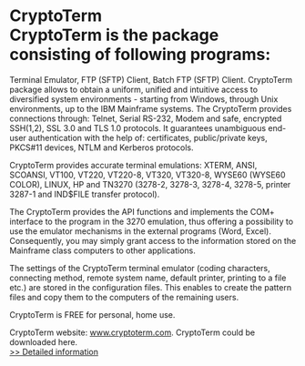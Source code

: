# CryptoTerm<br />CryptoTerm is the package consisting of following programs:
Terminal Emulator,
FTP (SFTP) Client,
Batch FTP (SFTP) Client.
CryptoTerm package allows to obtain a uniform, unified and intuitive access to diversified system environments - starting from Windows, through Unix environments, up to the IBM Mainframe systems. The CryptoTerm provides connections through: Telnet, Serial RS-232, Modem and safe, encrypted SSH(1,2), SSL 3.0 and TLS 1.0 protocols.
It guarantees unambiguous end-user authentication with the help of: certificates, public/private keys, PKCS#11 devices, NTLM and Kerberos protocols.

CryptoTerm provides accurate terminal emulations: XTERM, ANSI, SCOANSI, VT100, VT220, VT220-8, VT320, VT320-8, WYSE60 (WYSE60 COLOR), LINUX, HP and TN3270 (3278-2, 3278-3, 3278-4, 3278-5, printer 3287-1 and IND$FILE transfer protocol).

The CryptoTerm provides the API functions and implements the COM+ interface to the program in the 3270 emulation, thus offering a possibility to use the emulator mechanisms in the external programs (Word, Excel). Consequently, you may simply grant access to the information stored on the Mainframe class computers to other applications.

The settings of the CryptoTerm terminal emulator (coding characters, connecting method, remote system name, default printer, printing to a file etc.) are stored in the configuration files. This enables to create the pattern files and copy them to the computers of the remaining users.

CryptoTerm is FREE for personal, home use.

CryptoTerm website: www.cryptoterm.com.
CryptoTerm could be downloaded here.<br />[>> Detailed information](https://secure.shareit.com/shareit/product.html?productid=300296602&affiliateid=200057808)